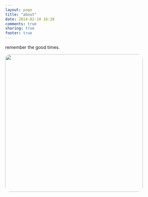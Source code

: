 ```yaml
---
layout: page
title: "about"
date: 2014-02-18 16:28
comments: true
sharing: true
footer: true
---
```


remember the good times.    

<img style="border-radius: 15px" class="image1" src="/images/blog\dairy/pingpang.jpg"   width="440" />

